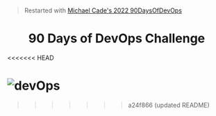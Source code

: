 #
> Restarted with [Michael Cade's 2022 90DaysOfDevOps](https://github.com/MichaelCade/90DaysOfDevOps/blob/main/2022/Days)
<h1 align=center> 90 Days of DevOps Challenge </h1>
<<<<<<< HEAD

![devOps](https://github.com/tuyojr/90DaysOfDevOps/blob/main/devOps.png)
=======
>>>>>>> a24f866 (updated README)

